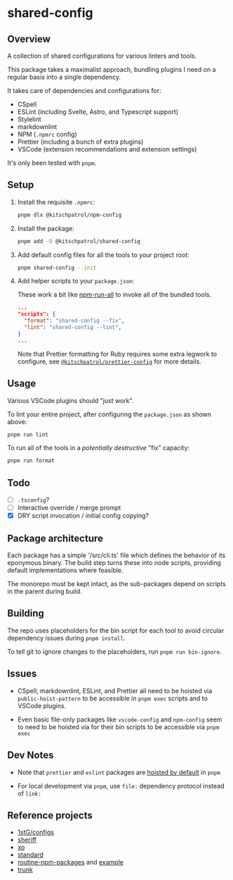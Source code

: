 # shared-config

## Overview

A collection of shared configurations for various linters and tools.

This package takes a maximalist approach, bundling plugins I need on a regular basis into a single dependency.

It takes care of dependencies and configurations for:

- CSpell
- ESLint (including Svelte, Astro, and Typescript support)
- Stylelint
- markdownlint
- NPM (`.npmrc` config)
- Prettier (including a bunch of extra plugins)
- VSCode (extension recommendations and extension settings)

It's only been tested with `pnpm`.

## Setup

1. Install the requisite `.npmrc`:

   ```sh
   pnpm dlx @kitschpatrol/npm-config
   ```

2. Install the package:

   ```sh
   pnpm add -D @kitschpatrol/shared-config
   ```

3. Add default config files for all the tools to your project root:

   ```sh
   pnpm shared-config --init
   ```

4. Add helper scripts to your `package.json`:

   These work a bit like [npm-run-all](https://github.com/mysticatea/npm-run-all) to invoke all of the bundled tools.

   ```json
   ...
   "scripts": {
     "format": "shared-config --fix",
     "lint": "shared-config --lint",
   }
   ...
   ```

   Note that Prettier formatting for Ruby requires some extra legwork to configure, see [`@kitschpatrol/prettier-config`](https://github.com/kitschpatrol/prettier-config) for more details.

## Usage

Various VSCode plugins should "just work".

To lint your entire project, after configuring the `package.json` as shown above:

```sh
pnpm run lint
```

To run all of the tools in a _potentially destructive_ "fix" capacity:

```sh
pnpm run format
```

## Todo

- [ ] `.tsconfig`?
- [ ] Interactive override / merge prompt
- [x] DRY script invocation / initial config copying?

## Package architecture

Each package has a simple '/src/cli.ts' file which defines the behavior of its eponymous binary. The build step turns these into node scripts, providing default implementations where feasible.

The monorepo must be kept intact, as the sub-packages depend on scripts in the parent during build.

## Building

The repo uses placeholders for the bin script for each tool to avoid circular dependency issues during `pnpm install`.

To tell git to ignore changes to the placeholders, run `pnpm run bin-ignore`.

## Issues

- CSpell, markdownlint, ESLint, and Prettier all need to be hoisted via `public-hoist-pattern` to be accessible in `pnpm exec` scripts and to VSCode plugins.

- Even basic file-only packages like `vscode-config` and `npm-config` seem to need to be hoisted via for their bin scripts to be accessible via `pnpm exec`

## Dev Notes

- Note that `prettier` and `eslint` packages are [hoisted by default](https://pnpm.io/npmrc#public-hoist-pattern) in `pnpm`

- For local development via `pnpm`, use `file:` dependency protocol instead of `link:`

## Reference projects

- [1stG/configs](https://github.com/1stG/configs)
- [sheriff](https://www.eslint-config-sheriff.dev)
- [xo](https://github.com/xojs/xo)
- [standard](https://standardjs.com)
- [routine-npm-packages](https://github.com/kachkaev/routine-npm-packages) and [example](https://github.com/kachkaev/website)
- [trunk](https://trunk.io)
